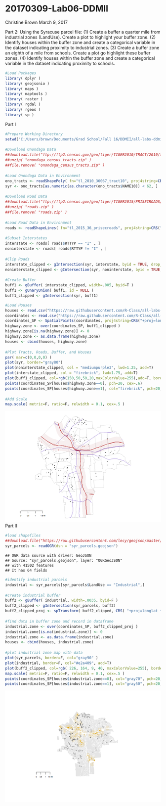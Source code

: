 20170309-Lab06-DDMII
================
Christine Brown
March 9, 2017

Part 2: Using the Syracuse parcel file: (1) Create a buffer a quarter mile from industrial zones (LandUse). Create a plot to highlight your buffer zone. (2) Identify houses within the buffer zone and create a categorical variable in the dataset indicating proximity to industrial zones. (3) Create a buffer zone an eighth of a mile from schools. Create a plot go highlight these buffer zones. (4) Identify houses within the buffer zone and create a categorical variable in the dataset indicating proximity to schools.

``` r
#Load Packages
library( dplyr )
library( geojsonio )
library( maps )
library( maptools )
library( raster )
library( rgdal )
library( rgeos )
library( sp )
```

Part I

``` r
#Prepare Working Directory
setwd("C:/Users/brown/Documents/Grad School/Fall 16/DDMII/all-labs-ddmii-christine-brown/Lab06")

#Download Onondaga Data
##download.file("ftp://ftp2.census.gov/geo/tiger/TIGER2010/TRACT/2010/tl_2010_36067_tract10.zip", "onondaga_census_tracts.zip" )
##unzip( "onondaga_census_tracts.zip" )
##file.remove( "onondaga_census_tracts.zip" )

#Load Onondaga Data in Environment
ono_tracts <- readShapePoly( fn="tl_2010_36067_tract10", proj4string=CRS("+proj=longlat +datum=WGS84") )
syr <- ono_tracts[as.numeric(as.character(ono_tracts$NAME10)) < 62, ]

#Download Road Data
##download.file("ftp://ftp2.census.gov/geo/tiger/TIGER2015/PRISECROADS/tl_2015_36_prisecroads.zip", "roads.zip" )
##unzip( "roads.zip" )
##file.remove( "roads.zip" )

#Load Road Data in Environment
roads <- readShapeLines( fn="tl_2015_36_prisecroads", proj4string=CRS("+proj=longlat +datum=WGS84") )

#Subset Interstates
interstate <- roads[ roads$RTTYP == "I" , ]
noninterstate <- roads[ roads$RTTYP != "I" , ]

#Clip Roads
interstate_clipped <- gIntersection(syr, interstate, byid = TRUE, drop_lower_td = TRUE) #clip interstate with syr
noninterstate_clipped <- gIntersection(syr, noninterstate, byid = TRUE, drop_lower_td = TRUE) #clip noninterstate with syr

#Create Buffer
buff1 <- gBuffer( interstate_clipped, width=.005, byid=T )
buff1 <- gUnaryUnion( buff1, id = NULL )
buff1_clipped <- gIntersection(syr, buff1)
```

``` r
#Load Houses
houses <- read.csv("https://raw.githubusercontent.com/R-Class/all-labs-ddmii-christine-brown/master/Lab05/houses.census.crime.csv")
coordinates <- read.csv("https://raw.githubusercontent.com/R-Class/all-labs-ddmii-christine-brown/master/Lab05/coordinates.csv")
coordinates_SP <- SpatialPoints(coordinates, proj4string=CRS("+proj=longlat +datum=WGS84") )
highway.zone <- over(coordinates_SP, buff1_clipped )
highway.zone[is.na(highway.zone)] <- 0
highway.zone <- as.data.frame(highway.zone)
houses <- cbind(houses, highway.zone)

#Plot Tracts, Roads, Buffer, and Houses
par( mar=c(0,0,0,0) )
plot(syr, border="gray80")
plot(noninterstate_clipped, col = "mediumpurple3", lwd=1.25, add=T)
plot(interstate_clipped, col = "firebrick", lwd=1.75, add=T)
plot(buff1_clipped, col=rgb(150,50,50,20,maxColorValue=255),add=T, border=F)
points(coordinates_SP[houses$highway.zone==0], pch=20, cex=.6)
points(coordinates_SP[houses$highway.zone==1], col="firebrick", pch=20, cex=.6)

#Add Scale
map.scale( metric=F, ratio=F, relwidth = 0.1, cex=.5 )
```

![](20170309_Lab06_DDMII_BrownChristine_files/figure-markdown_github/unnamed-chunk-3-1.png) Part II

``` r
#load shapefiles
##download.file("https://raw.githubusercontent.com/lecy/geojson/master/syr_parcels.geojson", "syr_parcels.geojson" )
syr_parcels <- readOGR(dsn = "syr_parcels.geojson")
```

    ## OGR data source with driver: GeoJSON 
    ## Source: "syr_parcels.geojson", layer: "OGRGeoJSON"
    ## with 41502 features
    ## It has 64 fields

``` r
#identify industrial parcels
industrial <- syr_parcels[syr_parcels$LandUse == "Industrial",]

#create industrial buffer
buff2 <- gBuffer( industrial, width=.0035, byid=F )
buff2_clipped <- gIntersection(syr_parcels, buff2)
buff2_clipped_proj <- spTransform( buff2_clipped, CRS( "+proj=longlat +datum=WGS84" ) )

#find data in buffer zone and record in dataframe
industrial.zone <- over(coordinates_SP, buff2_clipped_proj )
industrial.zone[is.na(industrial.zone)] <- 0
industrial.zone <- as.data.frame(industrial.zone)
houses <- cbind(houses, industrial.zone)

#plot industrial zone map with data
plot(syr_parcels, border=F, col="gray90" )
plot(industrial, border=F, col="#e2a409", add=T)
plot(buff2_clipped, col=rgb( 226, 164, 9, 40, maxColorValue=255), border=F, add=T)
map.scale( metric=F, ratio=F, relwidth = 0.1, cex=.5 )
points(coordinates_SP[houses$industrial.zone==0], col="gray70", pch=20, cex=1)
points(coordinates_SP[houses$industrial.zone==1], col="gray50", pch=20, cex=1)
```

![](20170309_Lab06_DDMII_BrownChristine_files/figure-markdown_github/unnamed-chunk-4-1.png)
